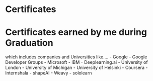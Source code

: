# Certificates
<h1>Certificates earned by me during Graduation</h1>
which includes companies and Universities like....
- Google
- Google Developer Groups
- Microsoft
- IBM
- Deeplearning.ai
- University of London
- University of Michigan
- University of Helsinki
- Coursera
- Internshala
- shapeAI
- Weavy
- sololearn
